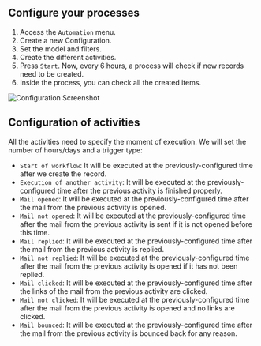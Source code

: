 Configure your processes
------------------------

1. Access the `Automation` menu.
2. Create a new Configuration.
3. Set the model and filters.
4. Create the different activities.
5. Press `Start`. Now, every 6 hours, a process will check if new records need to be created.
6. Inside the process, you can check all the created items.

![Configuration Screenshot](./static/description/configuration.png)

Configuration of activities
---------------------------

All the activities need to specify the moment of execution. We will set the number of hours/days and a trigger type:

- `Start of workflow`: It will be executed at the previously-configured time after we create the record.
- `Execution of another activity`: It will be executed at the previously-configured time after the previous activity is finished properly.
- `Mail opened`: It will be executed at the previously-configured time after the mail from the previous activity is opened.
- `Mail not opened`: It will be executed at the previously-configured time after the mail from the previous activity is sent if it is not opened before this time.
- `Mail replied`: It will be executed at the previously-configured time after the mail from the previous activity is replied.
- `Mail not replied`: It will be executed at the previously-configured time after the mail from the previous activity is opened if it has not been replied.
- `Mail clicked`: It will be executed at the previously-configured time after the links of the mail from the previous activity are clicked.
- `Mail not clicked`: It will be executed at the previously-configured time after the mail from the previous activity is opened and no links are clicked.
- `Mail bounced`: It will be executed at the previously-configured time after the mail from the previous activity is bounced back for any reason.
